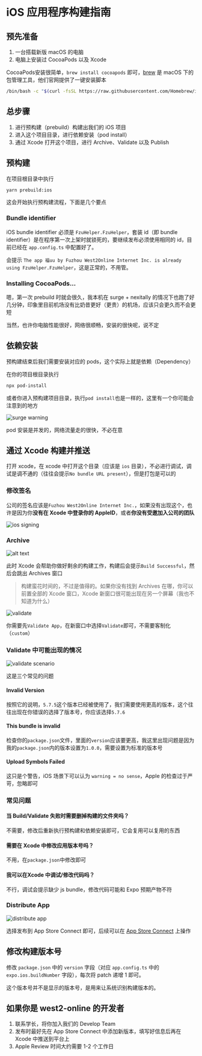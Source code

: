 # iOS 应用程序构建指南

## 预先准备

1. 一台搭载新版 macOS 的电脑
2. 电脑上安装过 CocoaPods 以及 Xcode

CocoaPods安装很简单，`brew install cocoapods` 即可，[brew](https://brew.sh/) 是 macOS 下的包管理工具，他们官网提供了一键安装脚本

```bash
/bin/bash -c "$(curl -fsSL https://raw.githubusercontent.com/Homebrew/install/HEAD/install.sh)"
```

## 总步骤

1. 进行预构建（prebuild）构建出我们的 iOS 项目
2. 进入这个项目目录，进行依赖安装（pod install）
3. 通过 Xcode 打开这个项目，进行 Archive、Validate 以及 Publish

## 预构建

在项目根目录中执行

```bash
yarn prebuild:ios
```

这会开始执行预构建流程，下面是几个要点

### Bundle identifier

iOS bundle identifier 必须是 `FzuHelper.FzuHelper`，套装 id（即 bundle identifier）是在程序第一次上架时就锁死的，要继续发布必须使用相同的 id，目前已经在 `app.config.ts` 中配置好了。

会提示 `The app 福uu by Fuzhou West2Online Internet Inc. is already using FzuHelper.FzuHelper`，这是正常的，不用管。

### Installing CocoaPods...

嗯，第一次 prebuild 时就会很久，我本机在 surge + nexitally 的情况下也跑了好几分钟，印象里目前机场没有比奶昔更好（更贵）的机场，应该只会更久而不会更短

当然，也许你电脑性能很好，网络很顺畅，安装的很快呢，说不定

## 依赖安装

预构建结束后我们需要安装对应的 pods，这个实际上就是依赖（Dependency）

在你的项目根目录执行

```bash
npx pod-install
```

或者你进入预构建项目目录，执行`pod install`也是一样的，这里有一个你可能会注意到的地方

![surge warning](./../images/surge_warning.png)

pod 安装是并发的，网络流量走的很快，不必在意

## 通过 Xcode 构建并推送

打开 xcode，在 xcode 中打开这个目录（应该是 `ios` 目录），不必进行调试，调试是调不通的（往往会提示`No bundle URL present`），但是打包是可以的

### 修改签名

公司的签名应该是`Fuzhou West2Online Internet Inc.`，如果没有出现这个，也许是因为你**没有在 Xcode 中登录你的 AppleID**，或者**你没有受邀加入公司的团队**

![ios signing](./../images/ios_signing.png)

### Archive

![alt text](./../images/ios_archive.png)

此时 Xcode 会帮助你做好剩余的构建工作，构建后会提示`Build Successful`，然后会跳出 Archives 窗口

> 构建蛮花时间的，不过是值得的。如果你没有找到 Archives 在哪，你可以前置全部的 Xcode 窗口，Xcode 新窗口很可能出现在另一个屏幕（我也不知道为什么）

![validate](./../images/ios_validate.png)

你需要先`Validate App`，在新窗口中选择`Validate`即可，不需要客制化（`custom`）

### Validate 中可能出现的情况

![validate scenario](./../images/ios_validate_scenario.png)

这是三个常见的问题

#### Invalid Version

按照它的说明，`5.7.5`这个版本已经被使用了，我们需要使用更高的版本，这个往往出现在你错误的选择了版本号，你应该选择`5.7.6`

#### This bundle is invalid

检查你的`package.json`文件，里面的`version`应该要更高，我这里出现问题是因为我的`package.json`内的版本设置为`1.0.0`，需要设置为标准的版本号

#### Upload Symbols Failed

这只是个警告，iOS 场景下可以认为 `warning = no sense`，Apple 的检查过于严苛，忽略即可

### 常见问题

#### 当 Build/Validate 失败时需要删掉构建的文件夹吗？

不需要，修改后重新执行预构建和依赖安装即可，它会复用可以复用的东西

#### 需要在 Xcode 中修改应用版本号吗？

不用，在`package.json`中修改即可

#### 我可以在Xcode 中调试/修改代码吗？

不行，调试会提示缺少 js bundle，修改代码可能和 Expo 预期产物不符

### Distribute App

![distribute app](./../images/ios_distribute.png)

选择发布到 App Store Connect 即可，后续可以在 [App Store Connect](https://appstoreconnect.apple.com/) 上操作

## 修改构建版本号

修改 `package.json` 中的 `version` 字段（对应 `app.config.ts` 中的 `expo.ios.buildNumber` 字段），每次将 patch 递增 1 即可。

这个版本号并不是显示的版本号，是用来让系统识别构建版本的。

## 如果你是 west2-online 的开发者

1. 联系学长，将你加入我们的 Develop Team
2. 发布时最好先在 App Store Connect 中添加新版本，填写好信息后再在 Xcode 中推送到平台上
3. Apple Review 时间大约需要 1-2 个工作日
